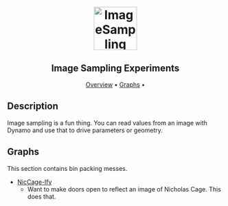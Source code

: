 <h1 align="center">
  <br>
  <img src="https://img.icons8.com/ios-filled/100/000000/image.png" alt="ImageSampling" width="100">
</h1>

<h2 align="center">Image Sampling Experiments</h2>

<p align="center">
  <a href="#description">Overview</a> •
  <a href="#graphs">Graphs</a> •
</p>

## Description
Image sampling is a fun thing. You can read values from an image with Dynamo and use that to drive parameters or geometry.

## Graphs
This section contains bin packing messes.
* [NicCage-Ify]()
  - Want to make doors open to reflect an image of Nicholas Cage. This does that.
